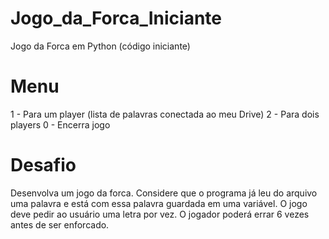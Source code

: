 # Jogo_da_Forca_Iniciante
Jogo da Forca em Python (código iniciante)

# Menu
1 - Para um player (lista de palavras conectada ao meu Drive)
2 - Para dois players
0 - Encerra jogo

# Desafio
Desenvolva um jogo da forca. Considere que o programa já leu do arquivo uma palavra e está com essa palavra guardada em uma variável. O jogo deve pedir ao usuário uma letra por vez. O jogador poderá errar 6 vezes antes de ser enforcado.
